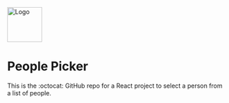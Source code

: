 <img src="https://play-lh.googleusercontent.com/2A-bF1LdqB8TKZLSfC8tm2_QX47Bp_3RIdt3GqWaTXaaV673Uvt8Jf-s_2cW6mzeJQ=w480-h960-rw" alt="Logo" width="80" height="80" />

# People Picker

This is the :octocat: GitHub repo for a React project to select a person from a list of people.




